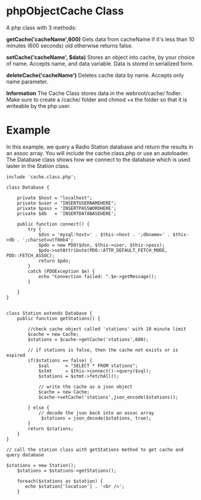 # phpObjectCache Class
A php class with 3 methods:

**getCache('cacheName',600)**
Gets data from cacheName if it's less than 10 minutes (600 seconds) old otherwise returns false.

**setCache('cacheName', $data)**
Stores an object into cache, by your choice of name. Accepts name, and data variable. Data is stored in serialized form.

**deleteCache('cacheName')**
Deletes cache data by name. Accepts only name parameter.

**Information**
The Cache Class stores data in the webroot/cache/ fodler. Make sure to create a /cache/ folder and chmod +x the folder so that it is writeable by the php user. 

# Example #
In this example, we query a Radio Station database and return the results in an assoc array. You will include the cache.class.php or use an autoloader. The Database class shows how we connect to the database which is used laster in the Station class.  

```
include 'cache.class.php';

class Database {
	
	private $host = "localhost";
	private $user = "INSERTUSERNAMEHERE";
	private $pass = 'INSERTPASSWORDHERE';
	private $db   = 'INSERTDATABASEHERE';
	
	public function connect() {
		try {
			$dsn = 'mysql:host=' . $this->host . ';dbname=' . $this->db . ';charset=utf8mb4';
			$pdo = new PDO($dsn, $this->user, $this->pass);
			$pdo->setAttribute(PDO::ATTR_DEFAULT_FETCH_MODE, PDO::FETCH_ASSOC);
			return $pdo;	
		}
		catch (PDOException $e) {
			echo "Connection failed: ".$e->getMessage();
		}
		
	}
}


class Station extends Database {
	public function getStations() {
	
		//check cache object called 'stations' with 10 minute limit
		$cache = new Cache;
		$stations = $cache->getCache('stations',600);
		
		// if stations is false, then the cache not exists or is expired
		if($stations == false) {
			$sql  	  = "SELECT * FROM stations";
			$stmt 	  = $this->connect()->query($sql);
			$stations = $stmt->fetchAll();
	
			// write the cache as a json object
			$cache = new Cache;
			$cache->setCache('stations',json_encode($stations));
			
		} else {
			// decode the json back into an assoc array
			 $stations = json_decode($stations, true);
		}
		return $stations;
	}	
}

// call the station class with getStations method to get cache and query database

$stations = new Station();
	$stations = $stations->getStations();
	
	foreach($stations as $station) {
	   echo $station['location'] . '<br />';
	}


```
